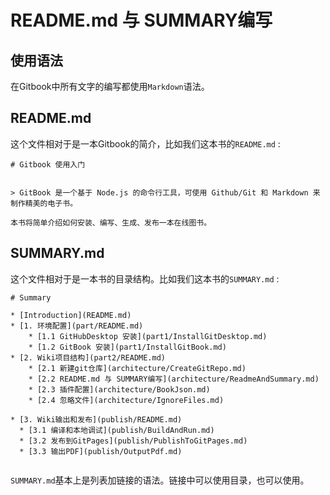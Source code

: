 # README.md 与 SUMMARY编写

## 使用语法

在Gitbook中所有文字的编写都使用`Markdown`语法。

## README.md

这个文件相对于是一本Gitbook的简介，比如我们这本书的`README.md` :

```
# Gitbook 使用入门


> GitBook 是一个基于 Node.js 的命令行工具，可使用 Github/Git 和 Markdown 来制作精美的电子书。

本书将简单介绍如何安装、编写、生成、发布一本在线图书。
```

## SUMMARY.md

这个文件相对于是一本书的目录结构。比如我们这本书的`SUMMARY.md` :

```
# Summary

* [Introduction](README.md)
* [1. 环境配置](part/README.md)
    * [1.1 GitHubDesktop 安装](part1/InstallGitDesktop.md)
    * [1.2 GitBook 安装](part1/InstallGitBook.md)
* [2. Wiki项目结构](part2/README.md)
    * [2.1 新建git仓库](architecture/CreateGitRepo.md)
    * [2.2 README.md 与 SUMMARY编写](architecture/ReadmeAndSummary.md)
    * [2.3 插件配置](architecture/BookJson.md)
    * [2.4 忽略文件](architecture/IgnoreFiles.md)

* [3. Wiki输出和发布](publish/README.md)
  * [3.1 编译和本地调试](publish/BuildAndRun.md)
  * [3.2 发布到GitPages](publish/PublishToGitPages.md)
  * [3.3 输出PDF](publish/OutputPdf.md)


```

`SUMMARY.md`基本上是列表加链接的语法。链接中可以使用目录，也可以使用。